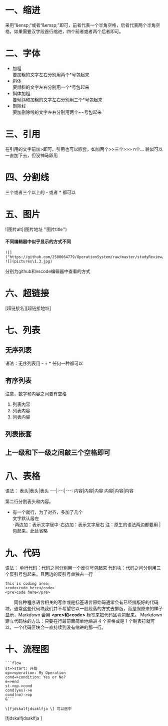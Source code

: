 # 一、缩进
采用”\&ensp;“或者“\&emsp;”即可，前者代表一个半角空格，后者代表两个半角空格，如果需要汉字段首行缩进，四个前者或者两个后者即可。
# 二、字体
- 加粗<br />
要加粗的文字左右分别用两个*号包起来
- 斜体<br />
要倾斜的文字左右分别用一个*号包起来
- 斜体加粗<br />
要倾斜和加粗的文字左右分别用三个*号包起来
- 删除线<br />
要加删除线的文字左右分别用两个~~号包起来
# 三、引用
在引用的文字前加>即可。引用也可以嵌套，如加两个>>三个>>>
n个...
貌似可以一直加下去，但没神马卵用
# 四、分割线
三个或者三个以上的 - 或者 * 都可以<br />
# 五、图片
![图片alt](图片地址 ''图片title'')
#### 不同编辑器中似乎显示的方式不同
    ![]("https://github.com/2500664779/OperationSystem/raw/master/studyReview/pictures/1.3.jpg")
    ![](pictures\1.3.jpg)
分别为github和vscode编辑器中查看的方式
# 六、超链接
[超链接名][超链接地址]
# 七、列表
## 无序列表
语法：无序列表用 - + * 任何一种都可以  
## 有序列表
注意，数字和内容之间要有空格
1. 列表内容
2. 列表内容
3. 列表内容
## 列表嵌套
## 上一级和下一级之间敲三个空格即可
# 八、表格
语法：
表头|表头|表头
---|:--:|---:
内容|内容|内容
内容|内容|内容

第二行分割表头和内容。
- 有一个就行，为了对齐，多加了几个<br />
文字默认居左<br />-两边加：表示文字居中-右边加：表示文字居右
注：原生的语法两边都要用 | 包起来。此处省略
# 九、代码
语法：
单行代码：代码之间分别用一个反引号包起来
代码块：代码之间分别用三个反引号包起来，且两边的反引号单独占一行
```
this is coding area;
<code>code here</code>
<pre>code here</pre>
```

&emsp;&emsp;同各种程序语言相关的写作或是标签语言原始码通常会有已经排版好的代码块，通常这些代码块我们并不希望它以一般段落的方式去排版，而是照原来的样子显示，Markdown 会用 **\<pre>**和**\<code>** 标签来把代码区块包起来。
Markdown建立代码块的方法：只要在行最前面简单地缩进 4 个空格或是 1 个制表符就可以，一个代码区块会一直持续到没有缩进的那一行。


# 十、流程图
```
```flow
st=>start: 开始 
op=>operation: My Operation
cond=>condition: Yes or No?
e=>end
st->op->cond
cond(yes)->e
cond(no)->op
&```  
```

    \[fjdskalfjdsaklfja \] 可以居中
\[fjdskalfjdsaklfja \]